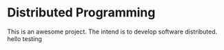 Distributed Programming
=======================

This is an awesome project. The intend is to develop software distributed.
hello testing